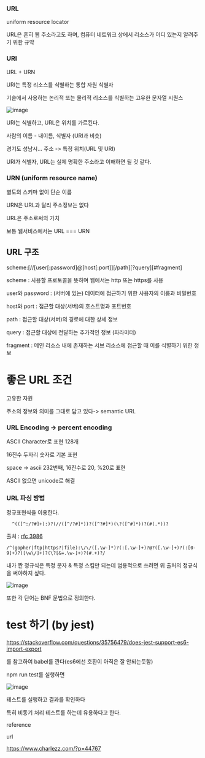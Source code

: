 ### URL 

uniform resource locator

URL은 흔히 웹 주소라고도 하며, 컴퓨터 네트워크 상에서 리소스가 어디 있는지 알려주기 위한 규약

### URI

URL + URN

URI는 특정 리소스를 식별하는 통합 자원 식별자

기술에서 사용하는 논리적 또는 물리적 리소스를 식별하는 고유한 문자열 시퀀스

![image](https://user-images.githubusercontent.com/40421183/128872549-addcc41f-33b3-4f5b-b6a2-9f5117a8ee82.png)

URI는 식별하고, URL은 위치를 가르킨다.

사람의 이름 - 내이름, 식별자 (URI과 비슷)

경기도 성남시... 주소 -> 특정 위치(URL 및 URI)

URI가 식별자, URL는 실제 명확한 주소라고 이해하면 될 것 같다.

### URN (uniform resource name)

별도의 스키마 없이 단순 이름

URN은 URL과 달리 주소정보는 없다 

URL은 주소로써의 가치

보통 웹서비스에서는 URL === URN 


## URL 구조 

scheme:[//[user[:password]@]host[:port]][/path][?query][#fragment]

scheme : 사용할 프로토콜을 뜻하며 웹에서는 http 또는 https를 사용

user와 password : (서버에 있는) 데이터에 접근하기 위한 사용자의 이름과 비밀번호

host와 port : 접근할 대상(서버)의 호스트명과 포트번호

path : 접근할 대상(서버)의 경로에 대한 상세 정보

query : 접근할 대상에 전달하는 추가적인 정보 (파라미터)

fragment : 메인 리소스 내에 존재하는 서브 리소스에 접근할 때 이를 식별하기 위한 정보

# 좋은 URL 조건

고유한 자원

주소의 정보와 의미를 그대로 담고 있다-> semantic URL

### URL Encoding -> percent encoding

ASCII Character로 표현 128개

16진수 두자리 숫자로 기본 표현

space -> ascii 232번째, 16진수로 20, %20로 표현

ASCII 없으면 unicode로 해결

### URL 파싱 방법

정규표현식을 이용한다.
```
  ^(([^:/?#]+):)?(//([^/?#]*))?([^?#]*)(\?([^#]*))?(#(.*))?
```

출처 : [rfc 3986](https://datatracker.ietf.org/doc/html/rfc3986#appendix-B)

```
/^(gopher|ftp|https?|file):\/\/([.\w-]*)?(:[.\w-]+)?@?([.\w-]+)?(:[0-9]+)?([\w\/]+)?(\?[&=.\w-]+)?(#.+)?/
```

내가 짠 정규식은 특정 문자 & 특정 스킴만 되는데 범용적으로 쓰려면 위 출처의 정규식을 써야하지 싶다. 


![image](https://user-images.githubusercontent.com/40421183/128876105-fd070a45-ef3b-4c14-9bf8-131d71452286.png)

또한 각 단어는 BNF 문법으로 정의한다.




# test 하기 (by jest)

https://stackoverflow.com/questions/35756479/does-jest-support-es6-import-export

를 참고하여 babel를 깐다(es6에선 호환이 아직은 잘 안되는듯함)

npm run test를 실행하면 

![image](https://user-images.githubusercontent.com/40421183/128875133-47bb292a-f7b5-4ce8-8768-001238b15f3e.png)

테스트를 실행하고 결과를 확인하다

특히 비동기 처리 테스트를 하는데 유용하다고 한다.





reference 

url

https://www.charlezz.com/?p=44767
